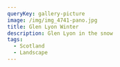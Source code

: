 ```yaml
---
queryKey: gallery-picture
image: /img/img_4741-pano.jpg
title: Glen Lyon Winter
description: Glen Lyon in the snow
tags:
  - Scotland
  - Landscape
---
```

